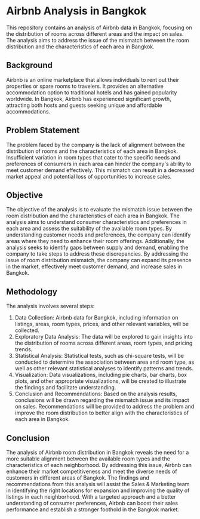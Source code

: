 # Airbnb Analysis in Bangkok
This repository contains an analysis of Airbnb data in Bangkok, focusing on the distribution of rooms across different areas and the impact on sales. The analysis aims to address the issue of the mismatch between the room distribution and the characteristics of each area in Bangkok.

## Background
Airbnb is an online marketplace that allows individuals to rent out their properties or spare rooms to travelers. It provides an alternative accommodation option to traditional hotels and has gained popularity worldwide. In Bangkok, Airbnb has experienced significant growth, attracting both hosts and guests seeking unique and affordable accommodations.

## Problem Statement
The problem faced by the company is the lack of alignment between the distribution of rooms and the characteristics of each area in Bangkok. Insufficient variation in room types that cater to the specific needs and preferences of consumers in each area can hinder the company's ability to meet customer demand effectively. This mismatch can result in a decreased market appeal and potential loss of opportunities to increase sales.

## Objective
The objective of the analysis is to evaluate the mismatch issue between the room distribution and the characteristics of each area in Bangkok. The analysis aims to understand consumer characteristics and preferences in each area and assess the suitability of the available room types. By understanding customer needs and preferences, the company can identify areas where they need to enhance their room offerings. Additionally, the analysis seeks to identify gaps between supply and demand, enabling the company to take steps to address these discrepancies. By addressing the issue of room distribution mismatch, the company can expand its presence in the market, effectively meet customer demand, and increase sales in Bangkok.

## Methodology
The analysis involves several steps:

1. Data Collection: Airbnb data for Bangkok, including information on listings, areas, room types, prices, and other relevant variables, will be collected.
2. Exploratory Data Analysis: The data will be explored to gain insights into the distribution of rooms across different areas, room types, and pricing trends.
3. Statistical Analysis: Statistical tests, such as chi-square tests, will be conducted to determine the association between area and room type, as well as other relevant statistical analyses to identify patterns and trends.
4. Visualization: Data visualizations, including pie charts, bar charts, box plots, and other appropriate visualizations, will be created to illustrate the findings and facilitate understanding.
5. Conclusion and Recommendations: Based on the analysis results, conclusions will be drawn regarding the mismatch issue and its impact on sales. Recommendations will be provided to address the problem and improve the room distribution to better align with the characteristics of each area in Bangkok.

## Conclusion

The analysis of Airbnb room distribution in Bangkok reveals the need for a more suitable alignment between the available room types and the characteristics of each neighborhood. By addressing this issue, Airbnb can enhance their market competitiveness and meet the diverse needs of customers in different areas of Bangkok. The findings and recommendations from this analysis will assist the Sales & Marketing team in identifying the right locations for expansion and improving the quality of listings in each neighborhood. With a targeted approach and a better understanding of consumer preferences, Airbnb can boost their sales performance and establish a stronger foothold in the Bangkok market.
